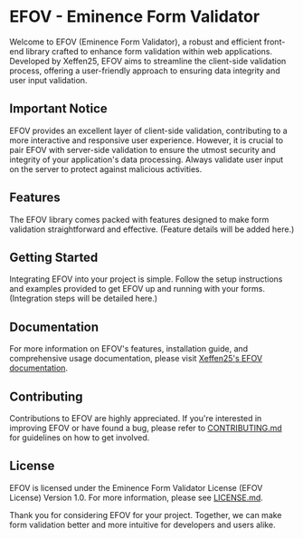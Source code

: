 # EFOV - Eminence Form Validator

Welcome to EFOV (Eminence Form Validator), a robust and efficient front-end library crafted to enhance form validation within web applications. Developed by Xeffen25, EFOV aims to streamline the client-side validation process, offering a user-friendly approach to ensuring data integrity and user input validation.

## Important Notice
EFOV provides an excellent layer of client-side validation, contributing to a more interactive and responsive user experience. However, it is crucial to pair EFOV with server-side validation to ensure the utmost security and integrity of your application's data processing. Always validate user input on the server to protect against malicious activities.

## Features
The EFOV library comes packed with features designed to make form validation straightforward and effective. (Feature details will be added here.)

## Getting Started
Integrating EFOV into your project is simple. Follow the setup instructions and examples provided to get EFOV up and running with your forms. (Integration steps will be detailed here.)

## Documentation
For more information on EFOV's features, installation guide, and comprehensive usage documentation, please visit [Xeffen25's EFOV documentation](https://xeffen25.com/efov/docs).

## Contributing
Contributions to EFOV are highly appreciated. If you're interested in improving EFOV or have found a bug, please refer to [CONTRIBUTING.md](CONTRIBUTING.md) for guidelines on how to get involved.

## License
EFOV is licensed under the Eminence Form Validator License (EFOV License) Version 1.0. For more information, please see [LICENSE.md](LICENSE.md).

Thank you for considering EFOV for your project. Together, we can make form validation better and more intuitive for developers and users alike.
